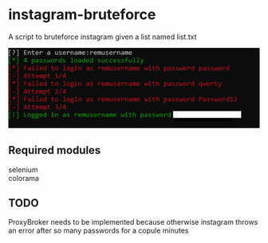 # instagram-bruteforce
A script to bruteforce instagram given a list named list.txt

![alt text](https://raw.githubusercontent.com/alvixeon/instagram-bruteforce/master/pictures/example.png)


## Required modules ## 
selenium  
colorama  

## TODO ##
ProxyBroker needs to be implemented because otherwise instagram throws an error after so many passwords for a copule minutes
